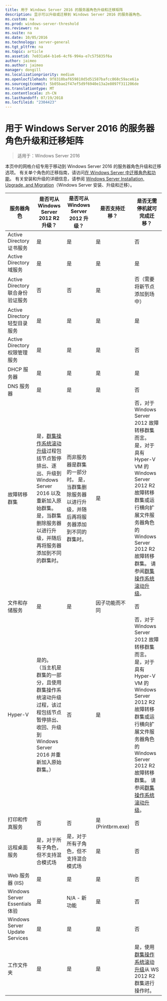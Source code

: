 ```yaml
---
title: 用于 Windows Server 2016 的服务器角色升级和迁移矩阵
description: 显示可以升级或迁移到 Windows Server 2016 的服务器角色。
ms.custom: na
ms.prod: windows-server-threshold
ms.reviewer: na
ms.suite: na
ms.date: 10/05/2016
ms.technology: server-general
ms.tgt_pltfrm: na
ms.topic: article
ms.assetid: 7e031a64-b1e6-4cf6-994a-e7c575835f6a
author: jaimeo
ms.author: jaimeo
manager: dongill
ms.localizationpriority: medium
ms.openlocfilehash: 9f8310baf659810d5d51587bafcc868c59ace61a
ms.sourcegitcommit: 5b05bae2f47ef5d9f6940e13a2e8097f311206de
ms.translationtype: MT
ms.contentlocale: zh-CN
ms.lasthandoff: 07/19/2018
ms.locfileid: "2304423"
---
```

# <a name="server-role-upgrade-and-migration-matrix-for-windows-server-2016"></a>用于 Windows Server 2016 的服务器角色升级和迁移矩阵

>适用于：Windows Server 2016

本页中的网格介绍专用于移动到 Windows Server 2016 的服务器角色升级和迁移选项。 有关单个角色的迁移指南，请访问[在 Windows Server 中迁移角色和功能](https://docs.microsoft.com/windows-server/get-started/migrate-roles-and-features)。 有关安装和升级的详细信息，请参阅 [Windows Server Installation, Upgrade, and Migration](https://docs.microsoft.com/windows-server/get-started/installation-and-upgrade)（Windows Server 安装、升级和迁移）。

|服务器角色|是否可从 Windows Server 2012 R2 升级？|是否可从 Windows Server 2012 升级？|是否支持迁移？|是否无需停机就可完成迁移？|  
|-------------------|----------|--------------|--------------|----------|  
|Active Directory 证书服务| 是|    是|    是|    否|
|Active Directory 域服务|  是|    是|    是|    是|
|Active Directory 联合身份验证服务|  否| 否| 是|    否（需要将新节点添加到场中）|
|Active Directory 轻型目录服务|   是|    是|    是|    是|
|Active Directory 权限管理服务|   是|    是|    是|    否|
|DHCP 服务器|   是|    是|    是|    是|
|DNS 服务器|    是|    是|    是|    否|
|故障转移群集|是，[群集操作系统滚动升级](https://technet.microsoft.com/windows-server-docs/failover-clustering/cluster-operating-system-rolling-upgrade)过程包括节点暂停排出、逐出、升级到 Windows Server 2016 以及重新加入原始群集。 是，当群集删除服务器以进行升级，并随后再将服务器添加到不同的群集时。|而非服务器是群集的一部分时。 是，当群集删除服务器以进行升级，并随后再将服务器添加到不同的群集时。  |是|否，对于 Windows Server 2012 故障转移群集而言。 是，对于具有 Hyper-V VM 的 Windows Server 2012 R2 故障转移群集或运行横向扩展文件服务器角色的 Windows Server 2012 R2 故障转移群集。 请参阅[群集操作系统滚动升级](https://technet.microsoft.com/windows-server-docs/failover-clustering/cluster-operating-system-rolling-upgrade)。|
|文件和存储服务| 是|    是|    因子功能而不同|  否|
|Hyper-V| 是的。 （当主机是群集的一部分，且使用群集操作系统滚动升级过程，该过程包括节点暂停排出、收回、升级到 Windows Server 2016 并重新加入原始群集。）|  否|   是|  否，对于 Windows Server 2012 故障转移群集而言。 是，对于具有 Hyper-V VM 的 Windows Server 2012 R2 故障转移群集或运行横向扩展文件服务器角色的 Windows Server 2012 R2 故障转移群集。 请参阅[群集操作系统滚动升级](https://technet.microsoft.com/windows-server-docs/failover-clustering/cluster-operating-system-rolling-upgrade)。| 
|打印和传真服务|    否| 否| 是 (Printbrm.exe)| 否|
|远程桌面服务|   是，对于所有子角色，但不支持混合模式场|   是，对于所有子角色，但不支持混合模式场|   是|    否|
|Web 服务器 (IIS)|  是|    是|    是|    否|
|Windows Server Essentials 体验|  是|    N/A - 新功能|  是|    否|
|Windows Server Update Services|    是|    是|    是|    否|
|工作文件夹|  是|    是|    是|    是，使用[群集操作系统滚动升级](https://technet.microsoft.com/windows-server-docs/failover-clustering/cluster-operating-system-rolling-upgrade)从 WS 2012 R2 群集进行操作时。|

